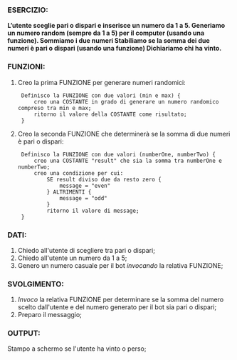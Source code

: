### ESERCIZIO:

**L’utente sceglie pari o dispari e inserisce un numero da 1 a 5.
Generiamo un numero random (sempre da 1 a 5) per il computer (usando una funzione).
Sommiamo i due numeri
Stabiliamo se la somma dei due numeri è pari o dispari (usando una funzione)
Dichiariamo chi ha vinto.**

### FUNZIONI:

1. Creo la prima FUNZIONE per generare numeri randomici:

        Definisco la FUNZIONE con due valori (min e max) {
            creo una COSTANTE in grado di generare un numero randomico compreso tra min e max;
            ritorno il valore della COSTANTE come risultato;
        }

2. Creo la seconda FUNZIONE che determinerà se la somma di due numeri è pari o dispari:

        Definisco la FUNZIONE con due valori (numberOne, numberTwo) {
            creo una COSTANTE "result" che sia la somma tra numberOne e numberTwo;
            creo una condizione per cui:
                SE result diviso due da resto zero {
                    message = "even"
                } ALTRIMENTI {
                    message = "odd"
                }
                ritorno il valore di message;
        }

### DATI:

1. Chiedo all'utente di scegliere tra pari o dispari;
2. Chiedo all'utente un numero da 1 a 5;
3. Genero un numero casuale per il bot _invocando_ la relativa FUNZIONE;

### SVOLGIMENTO:

1. _Invoco_ la relativa FUNZIONE per determinare se la somma del numero scelto dall'utente e del numero generato per il bot sia pari o dispari;
2. Preparo il messaggio;

### OUTPUT:

Stampo a schermo se l'utente ha vinto o perso;
